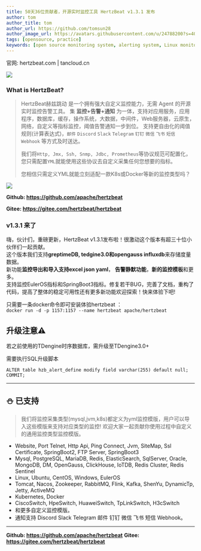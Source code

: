 ```yaml
---
title: 50天36位贡献者，开源实时监控工具 HertzBeat v1.3.1 发布
author: tom  
author_title: tom   
author_url: https://github.com/tomsun28  
author_image_url: https://avatars.githubusercontent.com/u/24788200?s=400&v=4  
tags: [opensource, practice]
keywords: [open source monitoring system, alerting system, Linux monitoring]
---
```


官网: hertzbeat.com | tancloud.cn

![](https://p3-juejin.byteimg.com/tos-cn-i-k3u1fbpfcp/a9629ef5bb6e486cacddb899f1495c6e~tplv-k3u1fbpfcp-zoom-1.image)

### What is HertzBeat?

> HertzBeat赫兹跳动 是一个拥有强大自定义监控能力，无需 Agent 的开源实时监控告警工具。
> 集 **监控+告警+通知** 为一体，支持对应用服务，应用程序，数据库，缓存，操作系统，大数据，中间件，Web服务器，云原生，网络，自定义等指标监控，阈值告警通知一步到位。
> 支持更自由化的阈值规则(计算表达式)，`邮件` `Discord` `Slack` `Telegram` `钉钉` `微信` `飞书` `短信` `Webhook` 等方式及时送达。
>
> 我们将`Http, Jmx, Ssh, Snmp, Jdbc, Prometheus`等协议规范可配置化，您只需配置`YML`就能使用这些协议去自定义采集任何您想要的指标。
>
> 您相信只需定义YML就能立刻适配一款K8s或Docker等新的监控类型吗？

![](https://p3-juejin.byteimg.com/tos-cn-i-k3u1fbpfcp/4236e748f5ac4352b7cf4bb65ccf97aa~tplv-k3u1fbpfcp-zoom-1.image)

**Github: <https://github.com/apache/hertzbeat>**

**Gitee: <https://gitee.com/hertzbeat/hertzbeat>**

### v1.3.1 来了

嗨，伙计们，重磅更新，HertzBeat v1.3.1发布啦！很激动这个版本有超三十位小伙伴们一起贡献。  
这个版本我们支持**greptimeDB, tedgine3.0和opengauss influxdb**来存储度量数据。  
新功能**监控导出和导入支持excel json yaml**， **告警静默功能**，**新的监控模板**和更多。  
支持监控EulerOS指标和SpringBoot3指标。修复若干BUG，完善了文档，重构了代码，提高了整体的稳定可用性还有更多新功能欢迎探索！快来体验下吧!

只需要一条docker命令即可安装体验hertzbeat ：  
`docker run -d -p 1157:1157 --name hertzbeat apache/hertzbeat`

## 升级注意⚠️

若之前使用的TDengine时序数据库，需升级至TDengine3.0+

需要执行SQL升级脚本

```shell
ALTER table hzb_alert_define modify field varchar(255) default null;
COMMIT;
```

---

## ⛄ 已支持

> 我们将监控采集类型(mysql,jvm,k8s)都定义为yml监控模版，用户可以导入这些模版来支持对应类型的监控!
> 欢迎大家一起贡献你使用过程中自定义的通用监控类型监控模版。

- Website, Port Telnet, Http Api, Ping Connect, Jvm, SiteMap, Ssl Certificate, SpringBoot2, FTP Server, SpringBoot3
- Mysql, PostgreSQL, MariaDB, Redis, ElasticSearch, SqlServer, Oracle, MongoDB, DM, OpenGauss, ClickHouse, IoTDB, Redis Cluster, Redis Sentinel
- Linux, Ubuntu, CentOS, Windows, EulerOS
- Tomcat, Nacos, Zookeeper, RabbitMQ, Flink, Kafka, ShenYu, DynamicTp, Jetty, ActiveMQ
- Kubernetes, Docker
- CiscoSwitch, HpeSwitch, HuaweiSwitch, TpLinkSwitch, H3cSwitch
- 和更多自定义监控模版。
- 通知支持 Discord Slack Telegram 邮件 钉钉 微信 飞书 短信 Webhook。

---

**Github: <https://github.com/apache/hertzbeat>**
**Gitee: <https://gitee.com/hertzbeat/hertzbeat>**
